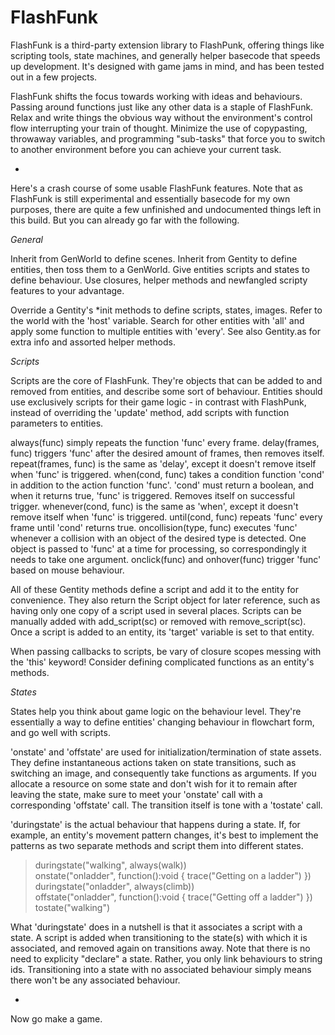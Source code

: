 FlashFunk
=======

FlashFunk is a third-party extension library to FlashPunk, offering things like scripting tools, state machines, and generally helper basecode that speeds up development. It's designed with game jams in mind, and has been tested out in a few projects. 

FlashFunk shifts the focus towards working with ideas and behaviours. Passing around functions just like any other data is a staple of FlashFunk. Relax and write things the obvious way without the environment's control flow interrupting your train of thought. Minimize the use of copypasting, throwaway variables, and programming "sub-tasks" that force you to switch to another environment before you can achieve your current task.

-

Here's a crash course of some usable FlashFunk features. Note that as FlashFunk is still experimental and essentially basecode for my own purposes, there are quite a few unfinished and undocumented things left in this build. But you can already go far with the following.

*General*

Inherit from GenWorld to define scenes. Inherit from Gentity to define entities, then toss them to a GenWorld. Give entities scripts and states to define behaviour. Use closures, helper methods and newfangled scripty features to your advantage.

Override a Gentity's *init methods to define scripts, states, images. Refer to the world with the 'host' variable. Search for other entities with 'all' and apply some function to multiple entities with 'every'. See also Gentity.as for extra info and assorted helper methods.

*Scripts*

Scripts are the core of FlashFunk. They're objects that can be added to and removed from entities, and describe some sort of behaviour. Entities should use exclusively scripts for their game logic - in contrast with FlashPunk, instead of overriding the 'update' method, add scripts with function parameters to entities.

always(func) simply repeats the function 'func' every frame.
delay(frames, func) triggers 'func' after the desired amount of frames, then removes itself.
repeat(frames, func) is the same as 'delay', except it doesn't remove itself when 'func' is triggered.
when(cond, func) takes a condition function 'cond' in addition to the action function 'func'. 'cond' must return a boolean, and when it returns true, 'func' is triggered. Removes itself on successful trigger.
whenever(cond, func) is the same as 'when', except it doesn't remove itself when 'func' is triggered.
until(cond, func) repeats 'func' every frame until 'cond' returns true.
oncollision(type, func) executes 'func' whenever a collision with an object of the desired type is detected. One object is passed to 'func' at a time for processing, so correspondingly it needs to take one argument.
onclick(func) and onhover(func) trigger 'func' based on mouse behaviour.

All of these Gentity methods define a script and add it to the entity for convenience. They also return the Script object for later reference, such as having only one copy of a script used in several places. Scripts can be manually added with add_script(sc) or removed with remove_script(sc). Once a script is added to an entity, its 'target' variable is set to that entity.

When passing callbacks to scripts, be vary of closure scopes messing with the 'this' keyword! Consider defining complicated functions as an entity's methods.

*States*

States help you think about game logic on the behaviour level. They're essentially a way to define entities' changing behaviour in flowchart form, and go well with scripts.

'onstate' and 'offstate' are used for initialization/termination of state assets. They define instantaneous actions taken on state transitions, such as switching an image, and consequently take functions as arguments. If you allocate a resource on some state and don't wish for it to remain after leaving the state, make sure to meet your 'onstate' call with a corresponding 'offstate' call. The transition itself is tone with a 'tostate' call.

'duringstate' is the actual behaviour that happens during a state. If, for example, an entity's movement pattern changes, it's best to implement the patterns as two separate methods and script them into different states.

>duringstate("walking", always(walk))  
>onstate("onladder", function():void { trace("Getting on a ladder") })  
>duringstate("onladder", always(climb))  
>offstate("onladder", function():void { trace("Getting off a ladder") })  
>tostate("walking")  

What 'duringstate' does in a nutshell is that it associates a script with a state. A script is added when transitioning to the state(s) with which it is associated, and removed again on transitions away. Note that there is no need to explicity "declare" a state. Rather, you only link behaviours to string ids. Transitioning into a state with no associated behaviour simply means there won't be any associated behaviour. 

-

Now go make a game.
